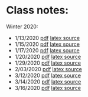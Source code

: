 # Class notes:

Winter 2020:

- 1/13/2020  [pdf](notes_01-13-2020.pdf) [latex source](notes_01-13-2020.tex)
- 1/15/2020  [pdf](notes_01-15-2020.pdf) [latex source](notes_01-15-2020.tex)
- 1/17/2020  [pdf](notes_01-17-2020.pdf) [latex source](notes_01-17-2020.tex)
- 1/20/2020  [pdf](notes_01-20-2020.pdf) [latex source](notes_01-20-2020.tex)
- 1/29/2020  [pdf](notes_01-29-2020.pdf) [latex source](notes_01-29-2020.tex)
- 2/03/2020  [pdf](notes_02-03-2020.pdf) [latex source](notes_02-03-2020.tex)
- 3/12/2020  [pdf](notes_03-12-2020.pdf) [latex source](notes_03-12-2020.tex)
- 3/14/2020  [pdf](notes_03-14-2020.pdf) [latex source](notes_03-14-2020.tex)
- 3/16/2020  [pdf](notes_03-16-2020.pdf) [latex source](notes_03-16-2020.tex)

